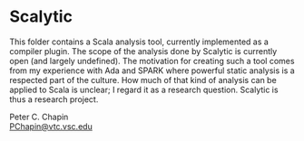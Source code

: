 
Scalytic
========

This folder contains a Scala analysis tool, currently implemented as a compiler plugin. The
scope of the analysis done by Scalytic is currently open (and largely undefined).  The
motivation for creating such a tool comes from my experience with Ada and SPARK where powerful
static analysis is a respected part of the culture. How much of that kind of analysis can be
applied to Scala is unclear; I regard it as a research question. Scalytic is thus a research
project.

Peter C. Chapin  
PChapin@vtc.vsc.edu
